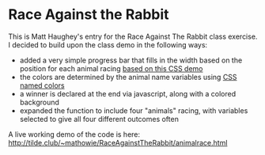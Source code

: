 Race Against the Rabbit
====================

This is Matt Haughey's entry for the Race Against The Rabbit class exercise. I decided to build upon the class demo in the following ways:

- added a very simple progress bar that fills in the width based on the position for each animal racing <a href="http://red-team-design.com/stylish-css3-progress-bars/">based on this CSS demo</a>
- the colors are determined by the animal name variables using <a href="http://www.w3schools.com/cssref/css_colornames.asp">CSS named colors</a>
- a winner is declared at the end via javascript, along with a colored background
- expanded the function to include four "animals" racing, with variables selected to give all four different outcomes often

A live working demo of the code is here:
http://tilde.club/~mathowie/RaceAgainstTheRabbit/animalrace.html
